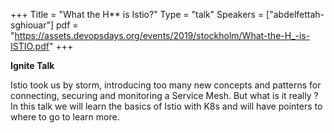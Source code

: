 +++
Title = "What the H** is Istio?"
Type = "talk"
Speakers = ["abdelfettah-sghiouar"]
pdf = "https://assets.devopsdays.org/events/2019/stockholm/What-the-H_-is-ISTIO.pdf"
+++

**Ignite Talk**

Istio took us by storm, introducing too many new concepts and patterns for connecting, securing and monitoring a Service Mesh. But what is it really ? In this talk we will learn the basics of Istio with K8s and will have pointers to where to go to learn more.
